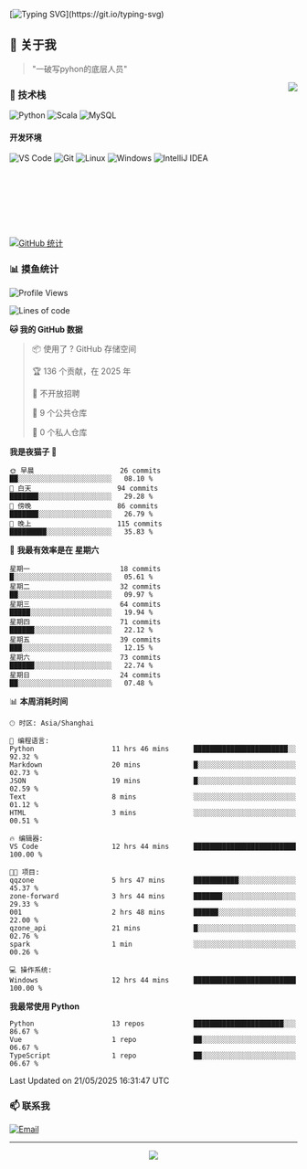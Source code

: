 [![Typing SVG](https://readme-typing-svg.herokuapp.com?font=Fira+Code&pause=1000&color=36BCF7&random=false&width=435&lines=print(%22Hello%2C+World!%22);%23+Welcome+to+my+code+space+%F0%9F%90%8D)](https://git.io/typing-svg)

## 🌟 关于我

> "一破写pyhon的底层人员"

<img align="right" src="https://github-readme-stats.vercel.app/api/top-langs/?username=huanxin996&theme=tokyonight" />

### 🎯 技术栈

![Python](https://img.shields.io/badge/Python-Expert-3776AB?style=for-the-badge&logo=python&logoColor=white)
![Scala](https://img.shields.io/badge/Scala-Expert-DC322F?style=for-the-badge&logo=scala&logoColor=white)
![MySQL](https://img.shields.io/badge/MySQL-Expert-4479A1?style=for-the-badge&logo=mysql&logoColor=white)

#### 开发环境

![VS Code](https://img.shields.io/badge/VS_Code-007ACC?style=for-the-badge&logo=visual-studio-code&logoColor=white)
![Git](https://img.shields.io/badge/Git-F05032?style=for-the-badge&logo=git&logoColor=white)
![Linux](https://img.shields.io/badge/Linux-FCC624?style=for-the-badge&logo=linux&logoColor=black)
![Windows](https://img.shields.io/badge/Windows_11-0078D4?style=for-the-badge&logo=windows11&logoColor=white)
![IntelliJ IDEA](https://img.shields.io/badge/IntelliJ_IDEA-000000?style=for-the-badge&logo=intellij-idea&logoColor=white)

<br/><br/><br/><br/><br/><br/>

  
[![GitHub 统计](https://github-readme-stats.vercel.app/api?username=huanxin996&show_icons=true&theme=tokyonight)](https://github.com/huanxin996)

### 📊 摸鱼统计

<!--START_SECTION:waka-->
![Profile Views](http://img.shields.io/badge/%E4%B8%AA%E4%BA%BA%E8%B5%84%E6%96%99%E8%A7%82%E7%9C%8B%E6%AC%A1%E6%95%B0-1-blue)

![Lines of code](https://img.shields.io/badge/%E4%BB%8E%E3%80%8CHello%20World%E3%80%8D%E8%B5%B7%E6%88%91%E5%B7%B2%E7%BB%8F%E5%86%99%E4%BA%86-2.5%20million%20%E8%A1%8C%E4%BB%A3%E7%A0%81-blue)

**🐱 我的 GitHub 数据** 

> 📦  使用了 ? GitHub 存储空间 
 > 
> 🏆 136 个贡献，在 2025 年
 > 
> 🚫 不开放招聘
 > 
> 📜 9 个公共仓库 
 > 
> 🔑 0 个私人仓库 
 > 
**我是夜猫子 🦉** 

```text
🌞 早晨                     26 commits          ██░░░░░░░░░░░░░░░░░░░░░░░   08.10 % 
🌆 白天                     94 commits          ███████░░░░░░░░░░░░░░░░░░   29.28 % 
🌃 傍晚                     86 commits          ███████░░░░░░░░░░░░░░░░░░   26.79 % 
🌙 晚上                     115 commits         █████████░░░░░░░░░░░░░░░░   35.83 % 
```
📅 **我最有效率是在 星期六** 

```text
星期一                      18 commits          █░░░░░░░░░░░░░░░░░░░░░░░░   05.61 % 
星期二                      32 commits          ██░░░░░░░░░░░░░░░░░░░░░░░   09.97 % 
星期三                      64 commits          █████░░░░░░░░░░░░░░░░░░░░   19.94 % 
星期四                      71 commits          ██████░░░░░░░░░░░░░░░░░░░   22.12 % 
星期五                      39 commits          ███░░░░░░░░░░░░░░░░░░░░░░   12.15 % 
星期六                      73 commits          ██████░░░░░░░░░░░░░░░░░░░   22.74 % 
星期日                      24 commits          ██░░░░░░░░░░░░░░░░░░░░░░░   07.48 % 
```


📊 **本周消耗时间** 

```text
🕑︎ 时区: Asia/Shanghai

💬 编程语言: 
Python                   11 hrs 46 mins      ███████████████████████░░   92.32 % 
Markdown                 20 mins             █░░░░░░░░░░░░░░░░░░░░░░░░   02.73 % 
JSON                     19 mins             █░░░░░░░░░░░░░░░░░░░░░░░░   02.59 % 
Text                     8 mins              ░░░░░░░░░░░░░░░░░░░░░░░░░   01.12 % 
HTML                     3 mins              ░░░░░░░░░░░░░░░░░░░░░░░░░   00.51 % 

🔥 编辑器: 
VS Code                  12 hrs 44 mins      █████████████████████████   100.00 % 

🐱‍💻 项目: 
qqzone                   5 hrs 47 mins       ███████████░░░░░░░░░░░░░░   45.37 % 
zone-forward             3 hrs 44 mins       ███████░░░░░░░░░░░░░░░░░░   29.33 % 
001                      2 hrs 48 mins       ██████░░░░░░░░░░░░░░░░░░░   22.00 % 
qzone_api                21 mins             █░░░░░░░░░░░░░░░░░░░░░░░░   02.76 % 
spark                    1 min               ░░░░░░░░░░░░░░░░░░░░░░░░░   00.26 % 

💻 操作系统: 
Windows                  12 hrs 44 mins      █████████████████████████   100.00 % 
```

**我最常使用 Python** 

```text
Python                   13 repos            ██████████████████████░░░   86.67 % 
Vue                      1 repo              ██░░░░░░░░░░░░░░░░░░░░░░░   06.67 % 
TypeScript               1 repo              ██░░░░░░░░░░░░░░░░░░░░░░░   06.67 % 
```




 Last Updated on 21/05/2025 16:31:47 UTC
<!--END_SECTION:waka-->

### 📫 联系我

[![Email](https://img.shields.io/badge/Email-D14836?style=for-the-badge&logo=gmail&logoColor=white)](mailto:mc.xiaolang@Foxmail.com)

---

<p align="center">
  <img src="https://profile-counter.glitch.me/huanxin996/count.svg" />
</p>